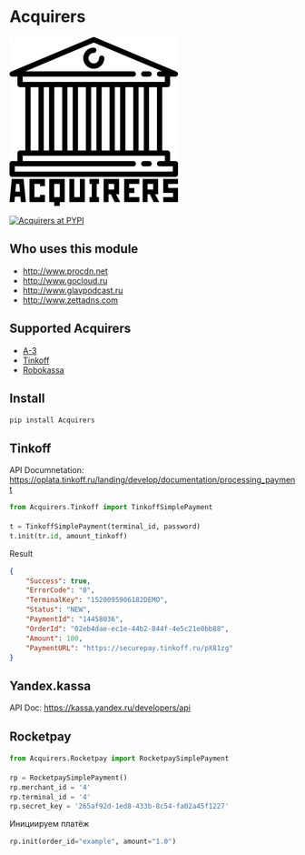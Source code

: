 # Acquirers

![Python Acquirers](python-acquirers.png "Python Acquirers")

[![Acquirers at PYPI](https://img.shields.io/pypi/v/acquirers.svg)](https://pypi.org/project/Acquirers/)

## Who uses this module

- http://www.procdn.net
- http://www.gocloud.ru
- http://www.glavpodcast.ru
- http://www.zettadns.com

## Supported Acquirers

- [A-3](https://www.a-3.ru)
- [Tinkoff](https://oplata.tinkoff.ru/landing/develop/documentation/processing_payment)
- [Robokassa](https://robokassa.ru)

## Install

```shell
pip install Acquirers
```


## Tinkoff

API Documnetation: https://oplata.tinkoff.ru/landing/develop/documentation/processing_payment

```python
from Acquirers.Tinkoff import TinkoffSimplePayment

t = TinkoffSimplePayment(terminal_id, password)
t.init(tr.id, amount_tinkoff)
```

Result

```json
{
    "Success": true,
    "ErrorCode": "0",
    "TerminalKey": "1520095906182DEMO",
    "Status": "NEW",
    "PaymentId": "14458036",
    "OrderId": "02eb4dae-ec1e-44b2-844f-4e5c21e0bb88",
    "Amount": 100,
    "PaymentURL": "https://securepay.tinkoff.ru/pX81zg"
}
```

## Yandex.kassa

API Doc: https://kassa.yandex.ru/developers/api


## Rocketpay

```python
from Acquirers.Rocketpay import RocketpaySimplePayment

rp = RocketpaySimplePayment()
rp.merchant_id = '4'
rp.terminal_id = '4'
rp.secret_key = '265af92d-1ed8-433b-8c54-fa02a45f1227'
```

Инициируем платёж

```python
rp.init(order_id="example", amount="1.0")
```

